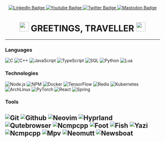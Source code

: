 <div id="header" align="center">
  <!--<img src="https://i.328888.xyz/2023/03/12/vbwSH.gif" alt="vbwSH.gif" border="0">-->
  
</div>
<div id="badges" align="center">
  <a href="https://dos.ny.gov/personal-privacy-protection-law">
    <img src="https://img.shields.io/badge/LinkedIn-blue?style=for-the-badge&logo=linkedin&logoColor=white" alt="LinkedIn Badge"/>
  </a>
  <a href="https://dos.ny.gov/personal-privacy-protection-law">
    <img src="https://img.shields.io/badge/YouTube-red?style=for-the-badge&logo=youtube&logoColor=white" alt="Youtube Badge"/>
  </a>
  <a href="https://dos.ny.gov/personal-privacy-protection-law">
    <img src="https://img.shields.io/badge/Twitter-blue?style=for-the-badge&logo=twitter&logoColor=white" alt="Twitter Badge"/>
  <a rel="me" href="https://m.cmx.im/@1100011">
    <img src="https://img.shields.io/badge/Mastodon-purple?style=for-the-badge&logo=mastodon&logoColor=white" alt="Mastodon Badge"/>
  </a>
</div>
<div id="badges" align="center">
<img src="https://komarev.com/ghpvc/?username=AristoclesNine&style=flat-square&color=blue" alt=""/>
</div>
<h1 align="center">
  <img src="https://media.giphy.com/media/hvRJCLFzcasrR4ia7z/giphy.gif" width="30px"/>
  GREETINGS, TRAVELLER
  <img src="https://media.giphy.com/media/hvRJCLFzcasrR4ia7z/giphy.gif" width="30px"/>
</h1>
<!--<p align="center">-->
<!--<img src="https://i.328888.xyz/2023/03/12/vbWX5.gif" alt="vbWX5.gif" border="0"> -->
<!--</p>-->

--- 

### Languages
![C](https://img.shields.io/badge/-C-000?&logo=C)
![C++](https://img.shields.io/badge/-C++-000?&logo=c%2b%2b&logoColor=00599C)
![JavaScript](https://img.shields.io/badge/-JavaScript-000?&logo=JavaScript)
![TypeScript](https://img.shields.io/badge/-TypeScript-000?&logo=TypeScript)
![SQL](https://img.shields.io/badge/-SQL-000?&logo=MySQL)
![Python](https://img.shields.io/badge/-Python-000?&logo=Python)
![Lua](https://img.shields.io/badge/-Lua-000?&logo=Lua)

### Technologies

![Node.js](https://img.shields.io/badge/-Node.js-000?&logo=node.js)
![NPM](https://img.shields.io/badge/-Npm-000?&logo=Npm)
![Docker](https://img.shields.io/badge/-Docker-000?&logo=Docker)
![TensorFlow](https://img.shields.io/badge/-TensorFlow-000?&logo=TensorFlow)
![Redis](https://img.shields.io/badge/-Redis-000?&logo=Redis)
![Kubernetes](https://img.shields.io/badge/-Kubernetes-000?&logo=Kubernetes)
![ArchLinux](https://img.shields.io/badge/-Artix-000?&logo=ArchLinux)
![PyTorch](https://img.shields.io/badge/-PyTorch-000?&logo=PyTorch)
![React](https://img.shields.io/badge/-React-000?&logo=React)
![Spring](https://img.shields.io/badge/-Spring-000?&logo=Spring)

### Tools
![Git](https://img.shields.io/badge/-Git-000?&logo=Git)
![Github](https://img.shields.io/badge/-Github-000?&logo=Github)
![Neovim](https://img.shields.io/badge/-Neovim-000?&logo=Neovim)
![Hyprland](https://img.shields.io/badge/-Hyprland-000?&logo=Hyprland)
![Qutebrowser](https://img.shields.io/badge/-Qutebrowser-000?&logo=Qutebrowser)
![Ncmpcpp](https://img.shields.io/badge/-Ncmpcpp-000?&logo=Ncmpcpp)
![Foot](https://img.shields.io/badge/-Foot-000?&logo=Foot)
![Fish](https://img.shields.io/badge/-Fish-000?&logo=Fish)
![Yazi](https://img.shields.io/badge/-Yazi-000?&logo=Yazi)
![Ncmpcpp](https://img.shields.io/badge/-Ncmpcpp-000?&logo=Ncmpcpp)
![Mpv](https://img.shields.io/badge/-Mpv-000?&logo=Mpv)
![Neomutt](https://img.shields.io/badge/-Neomutt-000?&logo=Neomutt)
![Newsboat](https://img.shields.io/badge/-Newsboat-000?&logo=Newsboat)
---
